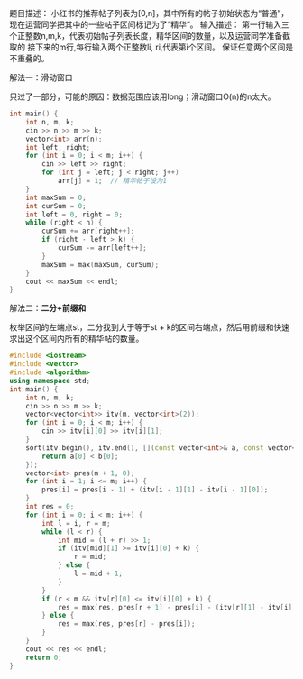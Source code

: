 题目描述：
小红书的推荐帖子列表为[0,n]，其中所有的帖子初始状态为“普通”，现在运营同学把其中的一些帖子区间标记为了“精华”。
输入描述：
第一行输入三个正整数n,m,k，代表初始帖子列表长度，精华区间的数量，以及运营同学准备截取的
接下来的m行,每行输入两个正整数li, ri,代表第i个区间。
保证任意两个区间是不重叠的。

解法一：滑动窗口

只过了一部分，可能的原因：数据范围应该用long；滑动窗口O(n)的n太大。

```cpp
int main() {
    int n, m, k;
    cin >> n >> m >> k;
    vector<int> arr(n);
    int left, right;
    for (int i = 0; i < m; i++) {
        cin >> left >> right;
        for (int j = left; j < right; j++)
            arr[j] = 1;  // 精华帖子设为1
    }
    int maxSum = 0;
    int curSum = 0;
    int left = 0, right = 0;
    while (right < n) {
        curSum += arr[right++];
        if (right - left > k) {
            curSum -= arr[left++];
        }
        maxSum = max(maxSum, curSum);
    }
    cout << maxSum << endl;
}

```

解法二：**二分+**前缀和****

枚举区间的左端点st，二分找到大于等于st + k的区间右端点，然后用前缀和快速求出这个区间内所有的精华帖的数量。

```cpp
#include <iostream>
#include <vector>
#include <algorithm>
using namespace std;
int main() {
    int n, m, k;
    cin >> n >> m >> k;
    vector<vector<int>> itv(m, vector<int>(2));
    for (int i = 0; i < m; i++) {
        cin >> itv[i][0] >> itv[i][1];
    }
    sort(itv.begin(), itv.end(), [](const vector<int>& a, const vector<int>& b) {
        return a[0] < b[0];
    });
    vector<int> pres(m + 1, 0);
    for (int i = 1; i <= m; i++) {
        pres[i] = pres[i - 1] + (itv[i - 1][1] - itv[i - 1][0]);
    }
    int res = 0;
    for (int i = 0; i < m; i++) {
        int l = i, r = m;
        while (l < r) {
            int mid = (l + r) >> 1;
            if (itv[mid][1] >= itv[i][0] + k) {
                r = mid;
            } else {
                l = mid + 1;
            }
        }
        if (r < m && itv[r][0] <= itv[i][0] + k) {
            res = max(res, pres[r + 1] - pres[i] - (itv[r][1] - itv[i][0] - k));
        } else {
            res = max(res, pres[r] - pres[i]);
        }
    }
    cout << res << endl;
    return 0;
}

```
